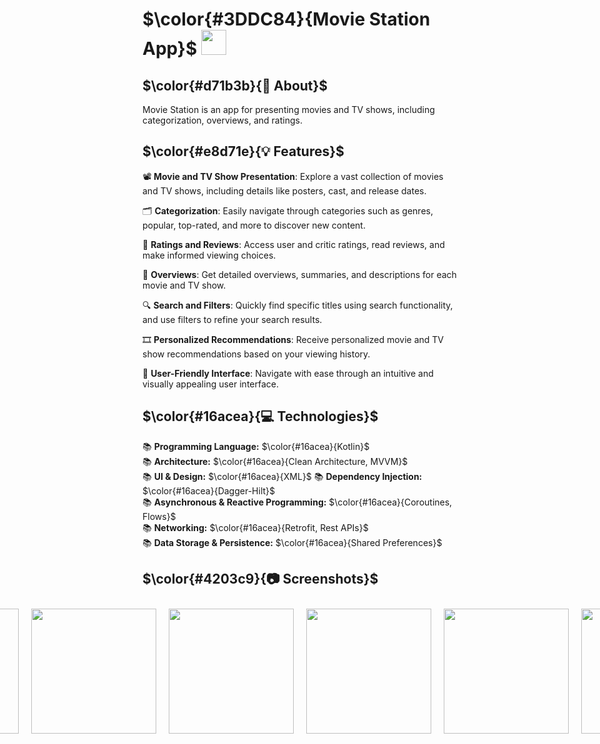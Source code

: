 # $\color{#3DDC84}{Movie Station App}$  <img height="40" src="https://user-images.githubusercontent.com/25181517/117269608-b7dcfb80-ae58-11eb-8e66-6cc8753553f0.png" />

## $\color{#d71b3b}{🚀 About}$

Movie Station is an app for presenting movies and TV shows, including categorization, overviews, and ratings.


## $\color{#e8d71e}{💡 Features}$

📽️ **Movie and TV Show Presentation**: Explore a vast collection of movies and TV shows, including details like posters, cast, and release dates.

🗂️ **Categorization**: Easily navigate through categories such as genres, popular, top-rated, and more to discover new content.

🌟 **Ratings and Reviews**: Access user and critic ratings, read reviews, and make informed viewing choices.

📝 **Overviews**: Get detailed overviews, summaries, and descriptions for each movie and TV show.

🔍 **Search and Filters**: Quickly find specific titles using search functionality, and use filters to refine your search results.

🎞️ **Personalized Recommendations**: Receive personalized movie and TV show recommendations based on your viewing history.

🌟 **User-Friendly Interface**: Navigate with ease through an intuitive and visually appealing user interface.


## $\color{#16acea}{💻 Technologies}$

📚 <b>Programming Language:</b> $\color{#16acea}{Kotlin}$
<br>
📚 <b>Architecture:</b> $\color{#16acea}{Clean Architecture, MVVM}$ 
<br>
📚 <b>UI & Design:</b> $\color{#16acea}{XML}$
📚 <b>Dependency Injection:</b> $\color{#16acea}{Dagger-Hilt}$   
📚 <b>Asynchronous & Reactive Programming:</b> $\color{#16acea}{Coroutines, Flows}$
<br>
📚 <b>Networking:</b> $\color{#16acea}{Retrofit, Rest APIs}$    
📚 <b>Data Storage & Persistence:</b> $\color{#16acea}{Shared Preferences}$    

## $\color{#4203c9}{📷 Screenshots}$

<div style="display: flex; justify-content: center;">
  <img src="https://github.com/abdelrahmanmohamed19/Movie-Station/assets/61879243/959c5c98-5643-4742-9b51-7bd3e31c72d4" width="200" hspace="10" vspace="10">
  <img src="https://github.com/abdelrahmanmohamed19/Movie-Station/assets/61879243/d1d9f4ca-9782-477b-8db2-74786e21f494" width="200" hspace="10" vspace="10">
  <img src="https://github.com/abdelrahmanmohamed19/Movie-Station/assets/61879243/004f3b5d-024a-4aac-a7a9-fdcead5f8baf" width="200" hspace="10" vspace="10">
  <img src="https://github.com/abdelrahmanmohamed19/Movie-Station/assets/61879243/6e800e8d-acfb-4b7e-9bda-3f2a808bb2f6" width="200" hspace="10" vspace="10">
  <img src="https://github.com/abdelrahmanmohamed19/Movie-Station/assets/61879243/fc0d2c65-b058-44d1-a70d-76882363a6aa" width="200" hspace="10" vspace="10">
  <img src="https://github.com/abdelrahmanmohamed19/Movie-Station/assets/61879243/aa797ef1-1e56-4d13-9da0-7e03f846a264" width="200" hspace="10" vspace="10">
</div>
